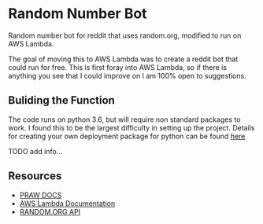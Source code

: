 # Random Number Bot
Random number bot for reddit that uses random.org, modified to run on AWS Lambda.

The goal of moving this to AWS Lambda was to create a reddit bot that could run for free. This is first foray into AWS Lambda, so if there is anything you see that I could improve on I am 100% open to suggestions. 

## Buliding the Function

The code runs on python 3.6, but will require non standard packages to work. I found this to be the largest difficulty in setting up the project. Details for creating your own deployment package for python can be found [here](https://docs.aws.amazon.com/lambda/latest/dg/lambda-python-how-to-create-deployment-package.html)

TODO add info...

## Resources
- [PRAW DOCS](https://praw.readthedocs.io/en/latest/)
- [AWS Lambda Documentation](https://docs.aws.amazon.com/lambda/index.html)
- [RANDOM.ORG API](https://api.random.org/json-rpc/1/) 
